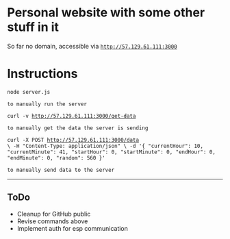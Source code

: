# Personal website with some other stuff in it
So far no domain, accessible via
<code>http://57.129.61.111:3000</code>

# Instructions

<code>node server.js</code>

    to manually run the server

<code>curl -v http://57.129.61.111:3000/get-data</code>

    to manually get the data the server is sending

<code>curl -X POST http://57.129.61.111:3000/data \ -H "Content-Type: application/json" \ 
-d '{
  "currentHour": 10,
  "currentMinute": 41,
  "startHour": 0,
  "startMinute": 0,
  "endHour": 0,
  "endMinute": 0,
  "random": 560
}'</code>

    to manually send data to the server

***

## ToDo
- Cleanup for GitHub public
- Revise commands above
- Implement auth for esp communication
